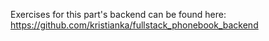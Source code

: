 Exercises for this part's backend can be found here: https://github.com/kristianka/fullstack_phonebook_backend
